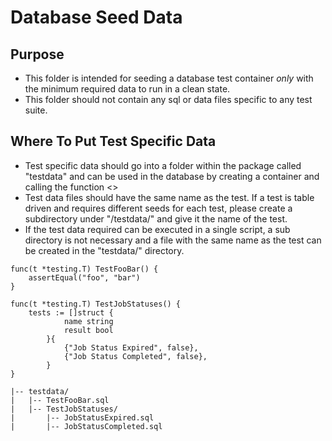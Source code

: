 # Database Seed Data

## Purpose
* This folder is intended for seeding a database test container *only* with the minimum required data to run in a clean state.
* This folder should not contain any sql or data files specific to any test suite.


## Where To Put Test Specific Data
* Test specific data should go into a folder within the package called "testdata" and can be used in the database by creating a container and calling the function <>
* Test data files should have the same name as the test. If a test is table driven and requires different seeds for each test, please create a subdirectory under "/testdata/" and give it the name of the test.
* If the test data required can be executed in a single script, a sub directory is not necessary and a file with the same name as the test can be created in the "testdata/" directory.

```
func(t *testing.T) TestFooBar() {
    assertEqual("foo", "bar")
}

func(t *testing.T) TestJobStatuses() {
    tests := []struct {
            name string      
            result bool
        }{
            {"Job Status Expired", false},
            {"Job Status Completed", false},
        }
}
```

```
|-- testdata/
|   |-- TestFooBar.sql
|   |-- TestJobStatuses/
|       |-- JobStatusExpired.sql
|       |-- JobStatusCompleted.sql
```
